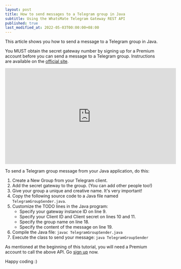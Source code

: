 ```yaml
---
layout: post
title: How to send messages to a Telegram group in Java
subtitle: Using the WhatsMate Telegram Gateway REST API
published: true
last_modified_at: 2022-05-03T00:00:00+08:00
---
```


This article shows you how to send a message to a Telegram group in Java.

You MUST obtain the secret gateway number by signing up for a Premium account before you can send a message to a Telegram group. Instructions are available on the [official site](https://www.whatsmate.net/telegram-gateway-subscribe.html).


<iframe width="560" height="315" src="https://www.youtube.com/embed/1JslbW_3AmQ?rel=0&cc_load_policy=1" frameborder="0" allowfullscreen></iframe>



To send a Telegram group message from your Java application, do this:

1. Create a New Group from your Telegram client.
2. Add the secret gateway to the group. (You can add other people too!)
3. Give your group a unique and creative name. It's very important!
4. Copy the following source code to a Java file named `TelegramGroupSender.java`.  <script src="https://gist.github.com/whatsmate/f769d88dd5ad6a6777865456543a11e7.js"></script>
5. Customize the TODO lines in the Java program:
   * Specify your gateway instance ID on line 9.
   * Specify your Client ID and Client secret on lines 10 and 11.
   * Specify the group name on line 18.
   * Specify the content of the message on line 19.
5. Compile the Java file: `javac TelegramGroupSender.java`
6. Execute the class to send your message: `java TelegramGroupSender`


As mentioned at the beginning of this tutorial, you will need a Premium account to call the above API. Go [sign up](https://www.whatsmate.net/telegram-gateway-subscribe.html) now.


Happy coding :) 


<br>
<script async src="//pagead2.googlesyndication.com/pagead/js/adsbygoogle.js"></script>
<ins class="adsbygoogle"
     style="display:inline-block;width:728px;height:90px"
     data-ad-client="ca-pub-7383487179928477"
     data-ad-slot="6959057004"></ins>
<script>
(adsbygoogle = window.adsbygoogle || []).push({});
</script>
<br>

